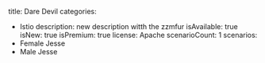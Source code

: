 title: Dare Devil
categories:
  - Istio
description: new description witth the zzmfur
isAvailable: true
isNew: true
isPremium: true
license: Apache
scenarioCount: 1
scenarios:
  - Female Jesse
  - Male Jesse
